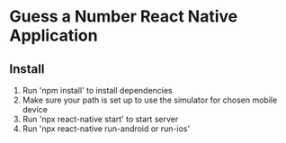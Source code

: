 # Guess a Number React Native Application

## Install

1. Run 'npm install' to install dependencies
2. Make sure your path is set up to use the simulator for chosen mobile device
3. Run 'npx react-native start' to start server
4. Run 'npx react-native run-android or run-ios'